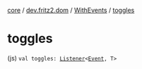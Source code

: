 [core](../../index.md) / [dev.fritz2.dom](../index.md) / [WithEvents](index.md) / [toggles](./toggles.md)

# toggles

(js) `val toggles: `[`Listener`](../-listener/index.md)`<`[`Event`](https://kotlinlang.org/api/latest/jvm/stdlib/org.w3c.dom.events/-event/index.html)`, T>`